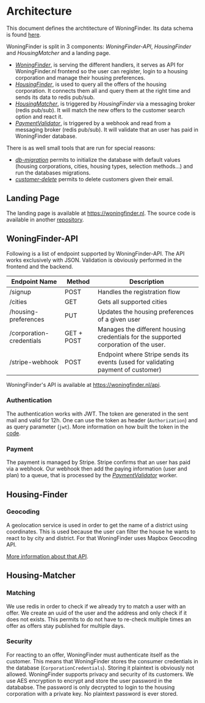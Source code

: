 # Architecture

This document defines the archtitecture of WoningFinder. Its data schema is found [here](db_schema.png).

WoningFinder is split in 3 components: _WoningFinder-API_, _HousingFinder_ and _HousingMatcher_ and a landing page.

- _[WoningFinder](../cmd/woningfinder-api)_, is serving the different handlers, it serves as API for WoningFinder.nl frontend so the user can register, login to a housing corporation and manage their housing preferences.
- _[HousingFinder](../cmd/housing-finder)_, is used to query all the offers of the housing corporation. It connects them all and query them at the right time and sends its data to redis pub/sub.
- _[HousingMatcher](../cmd/housing-matcher)_, is triggered by _HousingFinder_ via a messaging broker (redis pub/sub). It will match the new offers to the customer search option and react it.
- _[PaymentValidator](../cmd/payment-validator)_, is triggered by a webhook and read from a messaging broker (redis pub/sub). It will validate that an user has paid in WoningFinder database.

There is as well small tools that are run for special reasons:

- _[db-migration](../cmd/tools/db-initiator)_ permits to initialize the database with default values (housing corporations, cities, housing types, selection methods...) and run the databases migrations.
- _[customer-delete](../cmd/tools/customer-delete)_ permits to delete customers given their email.

## Landing Page

The landing page is available at https://woningfinder.nl.
The source code is available in another [repository](https://github.com/woningfinder/woningfinder.nl).

## WoningFinder-API

Following is a list of endpoint supported by WoningFinder-API. The API works exclusively with JSON. Validation is obviously performed in the frontend and the backend.

| Endpoint Name            | Method     | Description                                                                          |
| ------------------------ | ---------- | ------------------------------------------------------------------------------------ |
| /signup                  | POST       | Handles the registration flow                                                        |
| /cities                  | GET        | Gets all supported cities                                                            |
| /housing-preferences     | PUT        | Updates the housing preferences of a given user                                      |
| /corporation-credentials | GET + POST | Manages the different housing credentials for the supported corporation of the user. |
| /stripe-webhook          | POST       | Endpoint where Stripe sends its events (used for validating payment of customer)     |

WoningFinder's API is available at https://woningfinder.nl/api.

### Authentication

The authentication works with JWT. The token are generated in the sent mail and valid for 12h.
One can use the token as header (`Authorization`) and as query parameter (`jwt`).
More information on how built the token in the [code](../internal/auth/jwt.go).

### Payment

The payment is managed by Stripe. Stripe confirms that an user has paid via a webhook.
Our webhook then add the paying information (user and plan) to a queue, that is processed by the _[PaymentValidator](../cmd/payment-validator)_ worker.

## Housing-Finder

### Geocoding

A geolocation service is used in order to get the name of a district using coordinates.
This is used because the user can filter the house he wants to react to by city and district.
For that WoningFinder uses Mapbox Geocoding API.

[More information about that API](https://docs.mapbox.com/api/search/geocoding/).

## Housing-Matcher

### Matching

We use redis in order to check if we already try to match a user with an offer. We create an uuid of the user and the address and only check if it does not exists.
This permits to do not have to re-check multiple times an offer as offers stay published for multiple days.

### Security

For reacting to an offer, WoningFinder must authenticate itself as the customer. This means that WoningFinder stores the consumer credentials in the database (`CorporationCredentials`).
Storing it plaintext is obviously not allowed. WoningFinder supports privacy and security of its customers. We use AES encryption to encrypt and store the user password in the datababse. The password is only decrypted to login to the housing corporation with a private key. No plaintext password is ever stored.
